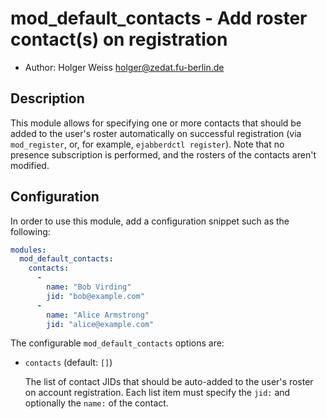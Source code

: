 mod_default_contacts - Add roster contact(s) on registration
============================================================

* Author: Holger Weiss <holger@zedat.fu-berlin.de>


Description
-----------

This module allows for specifying one or more contacts that should be
added to the user's roster automatically on successful registration (via
`mod_register`, or, for example, `ejabberdctl register`).  Note that no
presence subscription is performed, and the rosters of the contacts aren't
modified.


Configuration
-------------

In order to use this module, add a configuration snippet such as the
following:

```yaml
modules:
  mod_default_contacts:
    contacts:
      -
        name: "Bob Virding"
        jid: "bob@example.com"
      -
        name: "Alice Armstrong"
        jid: "alice@example.com"
```

The configurable `mod_default_contacts` options are:

- `contacts` (default: `[]`)

  The list of contact JIDs that should be auto-added to the user's roster
  on account registration.  Each list item must specify the `jid:` and
  optionally the `name:` of the contact.
